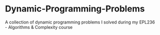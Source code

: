 # Dynamic-Programming-Problems
A collection of dynamic programming problems I solved during my EPL236 - Algorithms &amp; Complexity course
